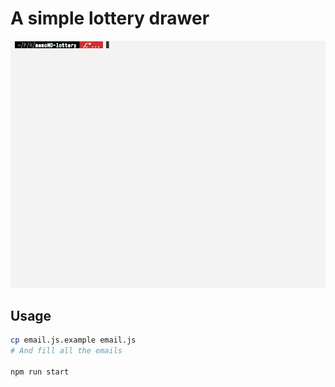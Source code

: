 # A simple lottery drawer

![lottery](docs/images/memo-lottery-draw.gif)

## Usage

```bash
cp email.js.example email.js
# And fill all the emails

npm run start
```
